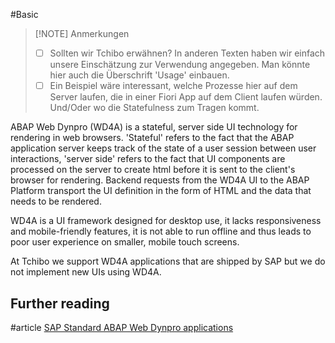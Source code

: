 #Basic 


> [!NOTE] Anmerkungen
> - [ ] Sollten wir Tchibo erwähnen? In anderen Texten haben wir einfach unsere Einschätzung zur Verwendung angegeben. Man könnte hier auch die Überschrift 'Usage' einbauen.
> - [ ] Ein Beispiel wäre interessant, welche Prozesse hier auf dem Server laufen, die in einer Fiori App auf dem Client laufen würden. Und/Oder wo die Statefulness zum Tragen kommt.


ABAP Web Dynpro (WD4A) is a stateful, server side UI technology for rendering in web browsers. 'Stateful' refers to the fact that the ABAP application server keeps track of the state of a user session between user interactions, 'server side' refers to the fact that UI components are processed on the server to create html before it is sent to the client's browser for rendering. Backend requests from the WD4A UI to the ABAP Platform transport the UI definition in the form of HTML and the data that needs to be rendered.

WD4A is a UI framework designed for desktop use, it lacks responsiveness and mobile-friendly features, it is not able to run offline and thus leads to poor user experience on smaller, mobile touch screens.

At Tchibo we support WD4A applications that are shipped by SAP but we do not implement new UIs using WD4A.

## Further reading
#article [SAP Standard ABAP Web Dynpro applications](https://pr.alm.me.sap.com/launchpad#FALApp-display&/?sap-iapp-state=AS45FB4PMQQMHMZYCT7TFPCDCH9K6IOF5JO7I4BX)
